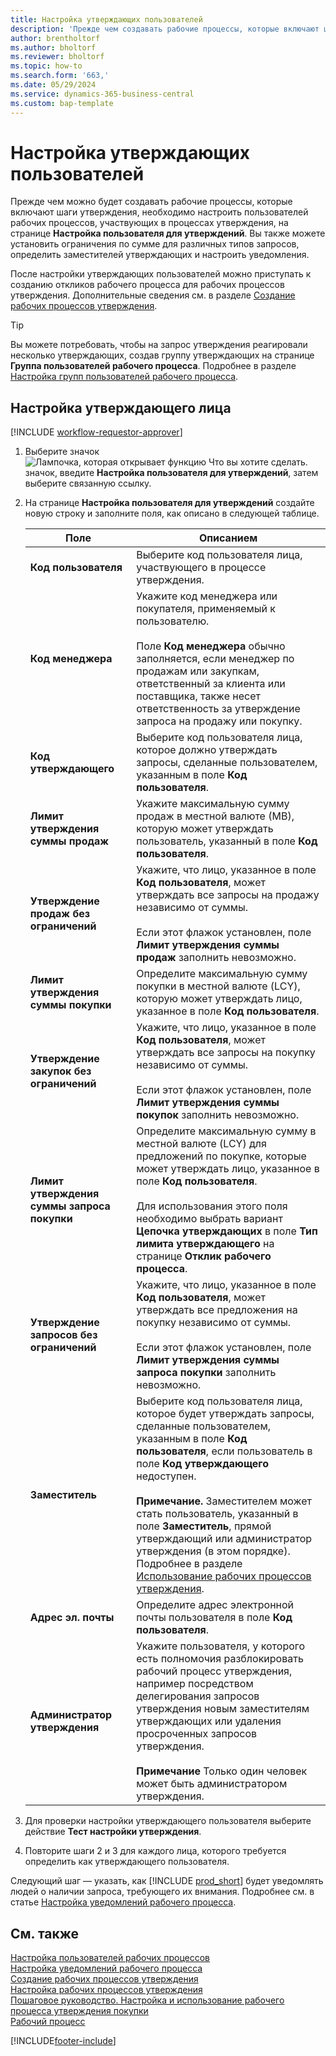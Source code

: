 ```yaml
---
title: Настройка утверждающих пользователей
description: 'Прежде чем создавать рабочие процессы, которые включают шаги утверждения, необходимо настроить пользователей рабочих процессов, участвующих в процессах утверждения.'
author: brentholtorf
ms.author: bholtorf
ms.reviewer: bholtorf
ms.topic: how-to
ms.search.form: '663,'
ms.date: 05/29/2024
ms.service: dynamics-365-business-central
ms.custom: bap-template
---
```

# Настройка утверждающих пользователей

Прежде чем можно будет создавать рабочие процессы, которые включают шаги утверждения, необходимо настроить пользователей рабочих процессов, участвующих в процессах утверждения, на странице **Настройка пользователя для утверждений**. Вы также можете установить ограничения по сумме для различных типов запросов, определить заместителей утверждающих и настроить уведомления.  

После настройки утверждающих пользователей можно приступать к созданию откликов рабочего процесса для рабочих процессов утверждения. Дополнительные сведения см. в разделе [Создание рабочих процессов утверждения](across-how-to-create-workflows.md).  

> [!TIP]
> Вы можете потребовать, чтобы на запрос утверждения реагировали несколько утверждающих, создав группу утверждающих на странице **Группа пользователей рабочего процесса**. Подробнее в разделе [Настройка групп пользователей рабочего процесса](across-how-to-set-up-workflow-users.md).  

## Настройка утверждающего лица

[!INCLUDE [workflow-requestor-approver](includes/workflow-requestor-approver.md)]

1. Выберите значок ![Лампочка, которая открывает функцию Что вы хотите сделать.](media/ui-search/search_small.png "Что вы хотите сделать") значок, введите **Настройка пользователя для утверждений**, затем выберите связанную ссылку.  
2. На странице **Настройка пользователя для утверждений** создайте новую строку и заполните поля, как описано в следующей таблице.  

   |Поле|Описанием|
   |-----|-----------|
   |**Код пользователя**|Выберите код пользователя лица, участвующего в процессе утверждения.|
   |**Код менеджера**|Укажите код менеджера или покупателя, применяемый к пользователю.<br /><br /> Поле **Код менеджера** обычно заполняется, если менеджер по продажам или закупкам, ответственный за клиента или поставщика, также несет ответственность за утверждение запроса на продажу или покупку.|
   |**Код утверждающего**|Выберите код пользователя лица, которое должно утверждать запросы, сделанные пользователем, указанным в поле **Код пользователя**.|
   |**Лимит утверждения суммы продаж**|Укажите максимальную сумму продаж в местной валюте (МВ), которую может утверждать пользователь, указанный в поле **Код пользователя**.|
   |**Утверждение продаж без ограничений**|Укажите, что лицо, указанное в поле **Код пользователя**, может утверждать все запросы на продажу независимо от суммы.<br /><br /> Если этот флажок установлен, поле **Лимит утверждения суммы продаж** заполнить невозможно.|
   |**Лимит утверждения суммы покупки**|Определите максимальную сумму покупки в местной валюте (LCY), которую может утверждать лицо, указанное в поле **Код пользователя**.|
   |**Утверждение закупок без ограничений**|Укажите, что лицо, указанное в поле **Код пользователя**, может утверждать все запросы на покупку независимо от суммы.<br /><br /> Если этот флажок установлен, поле **Лимит утверждения суммы покупок** заполнить невозможно.|
   |**Лимит утверждения суммы запроса покупки**|Определите максимальную сумму в местной валюте (LCY) для предложений по покупке, которые может утверждать лицо, указанное в поле **Код пользователя**.<br /><br /> Для использования этого поля необходимо выбрать вариант **Цепочка утверждающих** в поле **Тип лимита утверждающего** на странице **Отклик рабочего процесса**.|
   |**Утверждение запросов без ограничений**|Укажите, что лицо, указанное в поле **Код пользователя**, может утверждать все предложения на покупку независимо от суммы.<br /><br /> Если этот флажок установлен, поле **Лимит утверждения суммы запроса покупки** заполнить невозможно.|
   |**Заместитель**|Выберите код пользователя лица, которое будет утверждать запросы, сделанные пользователем, указанным в поле **Код пользователя**, если пользователь в поле **Код утверждающего** недоступен. <br /><br />**Примечание.** Заместителем может стать пользователь, указанный в поле **Заместитель**, прямой утверждающий или администратор утверждения (в этом порядке). Подробнее в разделе [Использование рабочих процессов утверждения](across-how-use-approval-workflows.md).|
   |**Адрес эл. почты**|Определите адрес электронной почты пользователя в поле **Код пользователя**.|
   |**Администратор утверждения**|Укажите пользователя, у которого есть полномочия разблокировать рабочий процесс утверждения, например посредством делегирования запросов утверждения новым заместителям утверждающих или удаления просроченных запросов утверждения.<br /><br />**Примечание** Только один человек может быть администратором утверждения.|

3. Для проверки настройки утверждающего пользователя выберите действие **Тест настройки утверждения**.  
4. Повторите шаги 2 и 3 для каждого лица, которого требуется определить как утверждающего пользователя.  

Следующий шаг — указать, как [!INCLUDE [prod_short](includes/prod_short.md)] будет уведомлять людей о наличии запроса, требующего их внимания. Подробнее см. в статье [Настройка уведомлений рабочего процесса](across-setting-up-workflow-notifications.md).

## См. также

[Настройка пользователей рабочих процессов](across-how-to-set-up-workflow-users.md)  
[Настройка уведомлений рабочего процесса](across-setting-up-workflow-notifications.md)  
[Создание рабочих процессов утверждения](across-how-to-create-workflows.md)  
[Настройка рабочих процессов утверждения](across-set-up-workflows.md)  
[Пошаговое руководство. Настройка и использование рабочего процесса утверждения покупки](walkthrough-setting-up-and-using-a-purchase-approval-workflow.md)  
[Рабочий процесс](across-workflow.md)  

[!INCLUDE[footer-include](includes/footer-banner.md)]
